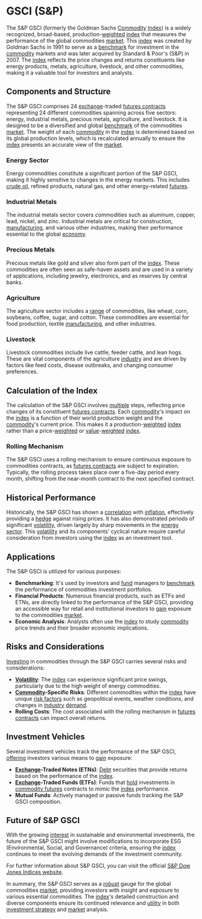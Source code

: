 # GSCI (S&P)

The S&P GSCI (formerly the Goldman Sachs [Commodity](../c/commodity.md) [Index](../i/index.md)) is a widely recognized, broad-based, production-[weighted](../w/weighted.md) [index](../i/index.md) that measures the performance of the global commodities [market](../m/market.md). This [index](../i/index.md) was created by Goldman Sachs in 1991 to serve as a [benchmark](../b/benchmark.md) for investment in the [commodity](../c/commodity.md) markets and was later acquired by Standard & Poor's (S&P) in 2007. The [index](../i/index.md) reflects the price changes and returns constituents like energy products, metals, agriculture, livestock, and other commodities, making it a valuable tool for investors and analysts.

## Components and Structure
The S&P GSCI comprises 24 [exchange](../e/exchange.md)-traded [futures contracts](../f/futures_contracts.md) representing 24 different commodities spanning across five sectors: energy, industrial metals, precious metals, agriculture, and livestock. It is designed to be a diversified and global [benchmark](../b/benchmark.md) of the commodities [market](../m/market.md). The weight of each [commodity](../c/commodity.md) in the [index](../i/index.md) is determined based on its global production levels, which is recalculated annually to ensure the [index](../i/index.md) presents an accurate view of the [market](../m/market.md).

### Energy Sector
Energy commodities constitute a significant portion of the S&P GSCI, making it highly sensitive to changes in the energy markets. This includes [crude oil](../c/crude_oil.md), refined products, natural gas, and other energy-related [futures](../f/futures.md).

### Industrial Metals
The industrial metals sector covers commodities such as aluminum, copper, lead, nickel, and zinc. Industrial metals are critical for construction, [manufacturing](../m/manufacturing.md), and various other industries, making their performance essential to the global [economy](../e/economy.md).

### Precious Metals
Precious metals like gold and silver also form part of the [index](../i/index.md). These commodities are often seen as safe-haven assets and are used in a variety of applications, including jewelry, electronics, and as reserves by central banks.

### Agriculture
The agriculture sector includes a [range](../r/range.md) of commodities, like wheat, corn, soybeans, coffee, sugar, and cotton. These commodities are essential for food production, textile [manufacturing](../m/manufacturing.md), and other industries.

### Livestock
Livestock commodities include live cattle, feeder cattle, and lean hogs. These are vital components of the agriculture [industry](../i/industry.md) and are driven by factors like feed costs, disease outbreaks, and changing consumer preferences.

## Calculation of the Index
The calculation of the S&P GSCI involves [multiple](../m/multiple.md) steps, reflecting price changes of its constituent [futures contracts](../f/futures_contracts.md). Each [commodity](../c/commodity.md)'s impact on the [index](../i/index.md) is a function of their world production weight and the [commodity](../c/commodity.md)'s current price. This makes it a production-[weighted](../w/weighted.md) [index](../i/index.md) rather than a price-[weighted](../w/weighted.md) or [value](../v/value.md)-[weighted](../w/weighted.md) [index](../i/index.md).

### Rolling Mechanism
The S&P GSCI uses a rolling mechanism to ensure continuous exposure to commodities contracts, as [futures contracts](../f/futures_contracts.md) are subject to expiration. Typically, the rolling process takes place over a five-day period every month, shifting from the near-month contract to the next specified contract.

## Historical Performance
Historically, the S&P GSCI has shown a [correlation](../c/correlation.md) with [inflation](../i/inflation.md), effectively providing a [hedge](../h/hedge.md) against rising prices. It has also demonstrated periods of significant [volatility](../v/volatility.md), driven largely by sharp movements in the [energy sector](../e/energy_sector.md). This [volatility](../v/volatility.md) and its components' cyclical nature require careful consideration from investors using the [index](../i/index.md) as an investment tool.

## Applications
The S&P GSCI is utilized for various purposes:
- **Benchmarking**: It's used by investors and [fund](../f/fund.md) managers to [benchmark](../b/benchmark.md) the performance of commodities investment portfolios.
- **Financial Products**: Numerous financial products, such as ETFs and ETNs, are directly linked to the performance of the S&P GSCI, providing an accessible way for retail and institutional investors to [gain](../g/gain.md) exposure to the commodities [market](../m/market.md).
- **Economic Analysis**: Analysts often use the [index](../i/index.md) to study [commodity](../c/commodity.md) price trends and their broader economic implications.

## Risks and Considerations
[Investing](../i/investing.md) in commodities through the S&P GSCI carries several risks and considerations:
- **[Volatility](../v/volatility.md)**: The [index](../i/index.md) can experience significant price swings, particularly due to the high weight of energy commodities.
- **[Commodity](../c/commodity.md)-Specific Risks**: Different commodities within the [index](../i/index.md) have unique [risk factors](../r/risk_factors_in_trading.md) such as geopolitical events, weather conditions, and changes in [industry](../i/industry.md) [demand](../d/demand.md).
- **Rolling Costs**: The cost associated with the rolling mechanism in [futures contracts](../f/futures_contracts.md) can impact overall returns.

## Investment Vehicles
Several investment vehicles track the performance of the S&P GSCI, [offering](../o/offering.md) investors various means to [gain](../g/gain.md) exposure:
- **[Exchange](../e/exchange.md)-Traded Notes (ETNs)**: [Debt](../d/debt.md) securities that provide returns based on the performance of the [index](../i/index.md).
- **[Exchange](../e/exchange.md)-Traded Funds (ETFs)**: Funds that [hold](../h/hold.md) investments in [commodity futures](../c/commodity_futures.md) contracts to mimic the [index](../i/index.md) performance.
- **Mutual Funds**: Actively managed or passive funds tracking the S&P GSCI composition.

## Future of S&P GSCI
With the growing [interest](../i/interest.md) in sustainable and environmental investments, the future of the S&P GSCI might involve modifications to incorporate ESG (Environmental, Social, and Governance) criteria, ensuring the [index](../i/index.md) continues to meet the evolving demands of the investment community.

For further information about S&P GSCI, you can visit the official [S&P Dow Jones Indices website](https://www.spglobal.com/spdji/en/indices/commodities/sp-gsci/).

In summary, the S&P GSCI serves as a [robust](../r/robust.md) gauge for the global commodities [market](../m/market.md), providing investors with insight and exposure to various essential commodities. The [index](../i/index.md)'s detailed construction and diverse components ensure its continued relevance and [utility](../u/utility.md) in both [investment strategy](../i/investment_strategy.md) and [market](../m/market.md) analysis.